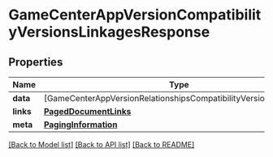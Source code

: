 # GameCenterAppVersionCompatibilityVersionsLinkagesResponse

## Properties
Name | Type | Description | Notes
------------ | ------------- | ------------- | -------------
**data** | [GameCenterAppVersionRelationshipsCompatibilityVersionsDataInner] |  | 
**links** | [**PagedDocumentLinks**](PagedDocumentLinks.md) |  | 
**meta** | [**PagingInformation**](PagingInformation.md) |  | [optional] 

[[Back to Model list]](../README.md#documentation-for-models) [[Back to API list]](../README.md#documentation-for-api-endpoints) [[Back to README]](../README.md)


